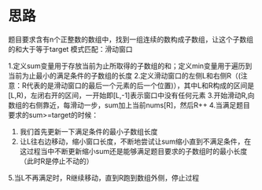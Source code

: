 # 思路

题目要求含有n个正整数的数组中，找到一组连续的数构成子数组，让这个子数组的和大于等于target
模式匹配：滑动窗口

1.定义sum变量用于存放当前为止所取得的子数组的和；定义min变量用于遍历到当前为止最小的满足条件的子数组的长度
2.定义滑动窗口的左侧L和右侧R（(注意：R代表的是滑动窗口的最后一个元素的后一个位置)），其中L和R构成的区间是[L,R)，左闭右开的区间，一开始即[L,-1]表示窗口中没有任何元素
3.开始滑动R,向数组的右侧靠近，每滑动一步，sum加上当前nums[R]，然后R++
4.当满足题目要求的sum>=target的时候：

  1. 我们首先更新一下满足条件的最小子数组长度
  2. 让L往右边移动，缩小窗口长度，不断地尝试让sum缩小直到不满足条件，在这过程当中不断更新缩小sum还是能够满足题目要求的子数组时的最小长度（此时R是停止不动的）

5.当L不再满足时，R继续移动，直到R跑到数组外侧，停止过程
